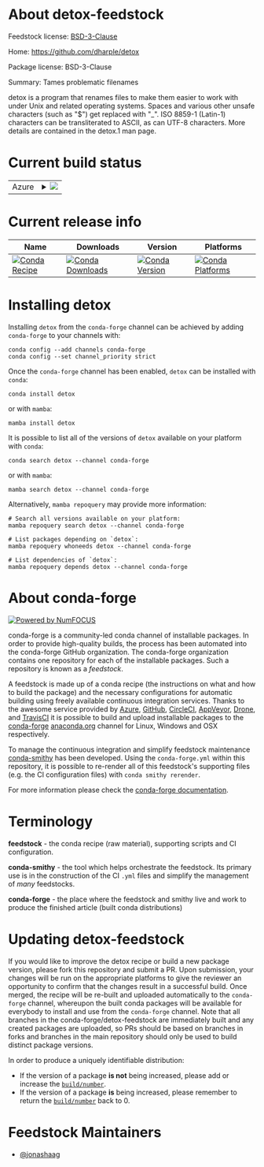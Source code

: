 About detox-feedstock
=====================

Feedstock license: [BSD-3-Clause](https://github.com/conda-forge/detox-feedstock/blob/main/LICENSE.txt)

Home: https://github.com/dharple/detox

Package license: BSD-3-Clause

Summary: Tames problematic filenames

detox is a program that renames files to make them easier to work with
under Unix and related operating systems. Spaces and various other unsafe
characters (such as "$") get replaced with "_". ISO 8859-1 (Latin-1)
characters can be transliterated to ASCII, as can UTF-8 characters.
More details are contained in the detox.1 man page.


Current build status
====================


<table>
    
  <tr>
    <td>Azure</td>
    <td>
      <details>
        <summary>
          <a href="https://dev.azure.com/conda-forge/feedstock-builds/_build/latest?definitionId=17441&branchName=main">
            <img src="https://dev.azure.com/conda-forge/feedstock-builds/_apis/build/status/detox-feedstock?branchName=main">
          </a>
        </summary>
        <table>
          <thead><tr><th>Variant</th><th>Status</th></tr></thead>
          <tbody><tr>
              <td>linux_64</td>
              <td>
                <a href="https://dev.azure.com/conda-forge/feedstock-builds/_build/latest?definitionId=17441&branchName=main">
                  <img src="https://dev.azure.com/conda-forge/feedstock-builds/_apis/build/status/detox-feedstock?branchName=main&jobName=linux&configuration=linux%20linux_64_" alt="variant">
                </a>
              </td>
            </tr><tr>
              <td>osx_64</td>
              <td>
                <a href="https://dev.azure.com/conda-forge/feedstock-builds/_build/latest?definitionId=17441&branchName=main">
                  <img src="https://dev.azure.com/conda-forge/feedstock-builds/_apis/build/status/detox-feedstock?branchName=main&jobName=osx&configuration=osx%20osx_64_" alt="variant">
                </a>
              </td>
            </tr>
          </tbody>
        </table>
      </details>
    </td>
  </tr>
</table>

Current release info
====================

| Name | Downloads | Version | Platforms |
| --- | --- | --- | --- |
| [![Conda Recipe](https://img.shields.io/badge/recipe-detox-green.svg)](https://anaconda.org/conda-forge/detox) | [![Conda Downloads](https://img.shields.io/conda/dn/conda-forge/detox.svg)](https://anaconda.org/conda-forge/detox) | [![Conda Version](https://img.shields.io/conda/vn/conda-forge/detox.svg)](https://anaconda.org/conda-forge/detox) | [![Conda Platforms](https://img.shields.io/conda/pn/conda-forge/detox.svg)](https://anaconda.org/conda-forge/detox) |

Installing detox
================

Installing `detox` from the `conda-forge` channel can be achieved by adding `conda-forge` to your channels with:

```
conda config --add channels conda-forge
conda config --set channel_priority strict
```

Once the `conda-forge` channel has been enabled, `detox` can be installed with `conda`:

```
conda install detox
```

or with `mamba`:

```
mamba install detox
```

It is possible to list all of the versions of `detox` available on your platform with `conda`:

```
conda search detox --channel conda-forge
```

or with `mamba`:

```
mamba search detox --channel conda-forge
```

Alternatively, `mamba repoquery` may provide more information:

```
# Search all versions available on your platform:
mamba repoquery search detox --channel conda-forge

# List packages depending on `detox`:
mamba repoquery whoneeds detox --channel conda-forge

# List dependencies of `detox`:
mamba repoquery depends detox --channel conda-forge
```


About conda-forge
=================

[![Powered by
NumFOCUS](https://img.shields.io/badge/powered%20by-NumFOCUS-orange.svg?style=flat&colorA=E1523D&colorB=007D8A)](https://numfocus.org)

conda-forge is a community-led conda channel of installable packages.
In order to provide high-quality builds, the process has been automated into the
conda-forge GitHub organization. The conda-forge organization contains one repository
for each of the installable packages. Such a repository is known as a *feedstock*.

A feedstock is made up of a conda recipe (the instructions on what and how to build
the package) and the necessary configurations for automatic building using freely
available continuous integration services. Thanks to the awesome service provided by
[Azure](https://azure.microsoft.com/en-us/services/devops/), [GitHub](https://github.com/),
[CircleCI](https://circleci.com/), [AppVeyor](https://www.appveyor.com/),
[Drone](https://cloud.drone.io/welcome), and [TravisCI](https://travis-ci.com/)
it is possible to build and upload installable packages to the
[conda-forge](https://anaconda.org/conda-forge) [anaconda.org](https://anaconda.org/)
channel for Linux, Windows and OSX respectively.

To manage the continuous integration and simplify feedstock maintenance
[conda-smithy](https://github.com/conda-forge/conda-smithy) has been developed.
Using the ``conda-forge.yml`` within this repository, it is possible to re-render all of
this feedstock's supporting files (e.g. the CI configuration files) with ``conda smithy rerender``.

For more information please check the [conda-forge documentation](https://conda-forge.org/docs/).

Terminology
===========

**feedstock** - the conda recipe (raw material), supporting scripts and CI configuration.

**conda-smithy** - the tool which helps orchestrate the feedstock.
                   Its primary use is in the construction of the CI ``.yml`` files
                   and simplify the management of *many* feedstocks.

**conda-forge** - the place where the feedstock and smithy live and work to
                  produce the finished article (built conda distributions)


Updating detox-feedstock
========================

If you would like to improve the detox recipe or build a new
package version, please fork this repository and submit a PR. Upon submission,
your changes will be run on the appropriate platforms to give the reviewer an
opportunity to confirm that the changes result in a successful build. Once
merged, the recipe will be re-built and uploaded automatically to the
`conda-forge` channel, whereupon the built conda packages will be available for
everybody to install and use from the `conda-forge` channel.
Note that all branches in the conda-forge/detox-feedstock are
immediately built and any created packages are uploaded, so PRs should be based
on branches in forks and branches in the main repository should only be used to
build distinct package versions.

In order to produce a uniquely identifiable distribution:
 * If the version of a package **is not** being increased, please add or increase
   the [``build/number``](https://docs.conda.io/projects/conda-build/en/latest/resources/define-metadata.html#build-number-and-string).
 * If the version of a package **is** being increased, please remember to return
   the [``build/number``](https://docs.conda.io/projects/conda-build/en/latest/resources/define-metadata.html#build-number-and-string)
   back to 0.

Feedstock Maintainers
=====================

* [@jonashaag](https://github.com/jonashaag/)

